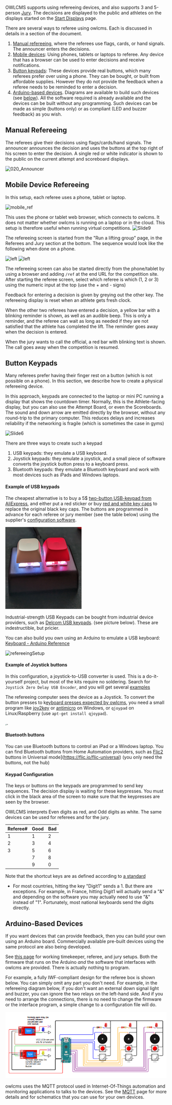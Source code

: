 OWLCMS supports using refereeing devices, and also supports 3 and 5-person [Jury](#Jury). The decisions are displayed to the public and athletes on the displays started on the [Start Displays](Displays) page.

There are several ways to referee using owlcms.  Each is discussed in details in a section of the document.

1. [Manual refereeing](#manual-refereeing), where the referees use flags, cards, or hand signals.  The announcer enters the decisions.
2. [Mobile devices](#mobile-device-refereeing): Using phones, tablets or laptops to referee.  Any device that has a browser can be used to enter decisions and receive notifications.
3. [Button keypads](#button-keypads): These devices provide real buttons, which many referees prefer over using a phone.  They can be bought, or built from affordable supplies. However they do not provide the feedback when a referee needs to be reminded to enter a decision.
4. [Arduino-based devices](#arduino-based-devices).  Diagrams are available to build such devices (see [below](#arduino-based-devices)). All the software required is already available and the devices can be built without any programming. Such devices can be made as simple (buttons only) or as compliant (LED and buzzer feedback) as you wish.

## Manual Refereeing

The referees give their decisions using flags/cards/hand signals. The announcer announces the decision and uses the buttons at the top right of his screen to enter the decision.  A single red or white indicator is shown to the public on the current attempt and scoreboard displays.

![020_Announcer](img/Refereeing/020_Announcer.png)



## Mobile Device Refereeing

 In this setup, each referee uses a phone, tablet or laptop.  

![mobile_ref](img\equipment\mobile_ref.png)



This uses the phone or tablet web browser, which connects to owlcms. It does not matter whether owlcms is running on a laptop or in the cloud.  This setup is therefore useful when running virtual competitions.
![Slide9](img/PublicResults/CloudExplained/Slide9.SVG)

The refereeing screen is started from the "Run a lifting group" page, in the Referees and Jury section at the bottom.  The sequence would look like the following when done on a phone.

![left](img/Refereeing/01_runLiftingGroup.png ':size=350')  ![left](img/Refereeing/02_startReferee.png ':size=350')

The refereeing screen can also be started directly from the phone/tablet by using a browser and adding `/ref` at the end URL for the competition site.   After starting the referee screen, select which referee is which (1, 2 or 3) using the numeric input at the top (use the + and - signs)

Feedback for entering a decision is given by greying out the other key.  The refereeing display is reset when an athlete gets fresh clock.

When the other two referees have entered a decision, a yellow bar with a blinking reminder is shown, as well as an audible beep.  This is only a reminder, and the referee can wait as long as needed if they are not satisfied that the athlete has completed the lift.  The reminder goes away when the decision is entered.

When the jury wants to call the official, a red bar with blinking text is shown.  The call goes away when the competition is resumed.

## Button Keypads

Many referees prefer having their finger rest on a button (which is not possible on a phone).  In this section, we describe how to create a physical refereeing device. 

In this approach, keypads are connected to the laptop or mini PC running a display that shows the countdown timer.  Normally, this is the Athlete-facing display, but you can also use the Attempt Board, or even the Scoreboards.  The sound and down arrow are emitted directly by the browser, without any round-trip to the primary computer.  This reduces delays and increases reliability if the networking is fragile (which is sometimes the case in gyms)

![Slide6](img/PublicResults/CloudExplained/Slide6.SVG)

There are three ways to create such a keypad

1. USB keypads: they emulate a USB keyboard.
2. Joystick keypads: they emulate a joystick, and a small piece of software converts the joystick button press to a keyboard press.
3. Bluetooth keypads: they emulate a Bluetooth keyboard and work with most devices such as iPads and Windows laptops.

#### **Example of USB keypads**

The cheapest alternative is to buy a 5$ [two-button USB-keypad from AliExpress](https://a.aliexpress.com/_EzYdIBr), and either put a red sticker or buy [red and white key caps](https://fr.aliexpress.com/item/1005004086674770.html?spm=a2g0o.order_list.order_list_main.4.10995e5bCefEi7&gatewayAdapt=glo2fra) to replace the original black key caps.  The buttons are programmed in advance for each referee or jury member (see the table below) using the supplier's [configuration software](https://key.itytsoft.com/).

<img src="img/Refereeing/ali_red_white.jpg" alt="Wi" style="zoom: 25%;" />

Industrial-strength USB Keypads can be bought from industrial device providers, such as [Delcom USB keypads](http://www.delcomproducts.com/productdetails.asp?PartNumber=706502-5M).  (see picture below). These are indestructible, but pricier.

You can also build you own using an Arduino to emulate a USB keyboard:  [Keyboard - Arduino Reference](https://www.arduino.cc/reference/en/language/functions/usb/keyboard/)

![refereeingSetup](img\equipment\refereeingSetup.jpg)

#### Example of Joystick buttons

In this configuration, a joystick-to-USB converter is used.  This is a do-it-yourself project, but most of the kits require no soldering. Search for `Joystick Zero Delay USB Encoder`, and you will get several [examples](https://www.amazon.ca/EG-Starts-Encoder-Controller-Joystick/dp/B06XVXCJBD)

The refereeing computer sees the device as a Joystick.  To convert the button presses to k[eyboard presses expected by owlcms](#keypad-configuration), you need a small program like [joy2key](https://joytokey.net/en/) or [antimicro](https://sourceforge.net/projects/antimicro.mirror/) on Windows, or `qjoypad` on Linux/Raspberry (use `apt-get install qjoypad`).



 <img src="img/Refereeing/02Joystick.jpg" alt="Wi" style="zoom: 25%;" />



#### Bluetooth buttons

You can use Bluetooth buttons to control an iPad or a Windows laptop.  You can find Bluetooth buttons from Home Automation providers, such as [Flic2](https://flic.io/) buttons in Universal mode](https://flic.io/flic-universal) (you only need the buttons, not the hub)

#### Keypad Configuration

The keys or buttons on the keypads are programmed to send key sequences.  The decision display is waiting for these keypresses.  You must click in the black area of the screen to make sure that the keypresses are seen by the browser.

OWLCMS interprets Even digits as red, and Odd digits as white.  The same devices can be used for referees and for the jury. 

| Referee# | Good | Bad  |
| -------- | ---- | ---- |
| 1        | 1    | 2    |
| 2        | 3    | 4    |
| 3        | 5    | 6    |
|          | 7    | 8    |
|          | 9    | 0    |

Note that the shortcut keys are as defined according to [a standard](https://www.w3.org/TR/uievents-code/#key-alphanumeric-writing-system)

- For most countries, hitting the key "Digit1" sends a 1.  But there are exceptions. For example, in France, hitting Digit1 will actually send a "&" and depending on the software you may actually need to use "&" instead of "1".  Fortunately, most national keyboards send the digits directly.

## Arduino-Based Devices

If you want devices that can provide feedback, then you can build your own using an Arduino board. Commercially available pre-built devices using the same protocol are also being developed. 

See [this page](https://github.com/owlcms/owlcms-firmata/tree/main/README.md) for working timekeeper, referee, and jury setups.  Both the firmware that runs on the Arduino *and* the software that interfaces with owlcms are provided.  There is actually nothing to program.  

For example, a fully IWF-compliant design for the referee box is shown below. You can simply omit any part you don't need. For example, in the refereeing diagram below, if you don't want an external down signal light and buzzer, you can ignore the two relays on the left-hand side.  And if you need to arrange the connections, there is no need to change the firmware or the interface program, a simple change to a configuration file will do.

![refereeBox](img/MQTT/refereeBoxDown.png)

owlcms uses the MQTT protocol used in Internet-Of-Things automation and monitoring applications to talks to the devices.  See the [MQTT](MQTT) page for more details and for schematics that you can use for your own devices.  
